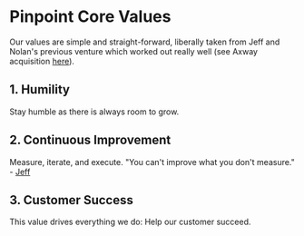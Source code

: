 # Pinpoint Core Values

Our values are simple and straight-forward, liberally taken from Jeff and Nolan's previous venture which worked out really well (see Axway acquisition [here](https://techcrunch.com/2016/01/17/axway-acquires-mobile-app-development-platform-appcelerator/)).

## 1. Humility

Stay humble as there is always room to grow.

## 2. Continuous Improvement

Measure, iterate, and execute. "You can't improve what you don't measure." - [Jeff](https://www.recode.net/2016/8/5/12377644/technology-startup-investment-advice-scale-slower)

## 3. Customer Success

This value drives everything we do: Help our customer succeed.
